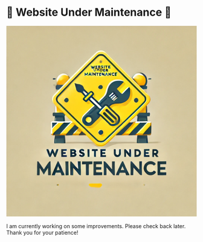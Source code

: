 # 🚧 Website Under Maintenance 🚧

![Website Under Maintenance](./public/under_maintenance.webp)

I am currently working on some improvements. Please check back later. Thank you for your patience!
